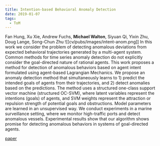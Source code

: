 ```yaml
---
title: Intention-based Behavioral Anomaly Detection
date: 2019-01-07
tags:
  - ToM
---
```

Fan Hung, Xu Xie, Andrew Fuchs, **Michael Walton**, Siyuan Qi, Yixin Zhu, Doug Lange, Song-Chun Zhu
![[cv/pubs/images/intent-anom.png]]
In this work we consider the problem of detecting anomalous deviations from expected behavioral trajectories generated by a multi-agent system. Common methods for time series anomaly detection do not explicitly consider the goal-directed nature of rational agents. This work proposes a method for detection of anomalous behaviors based on agent intent formulated using agent-based Lagrangian Mechanics. We propose an anomaly detection method that simultaneously learns to 1) predict the intended goals of agents from their trajectories, and 2) detect anomalies based on the predictions. The method uses a structured one-class support vector machine (structured OC-SVM), where latent variables represent the intentions (goals) of agents, and SVM weights represent the attraction or repulsion strength of potential goals and obstructions. Model parameters are learned in an unsupervised way. We conduct experiments in a marine surveillance setting, where we monitor high-traffic ports and detect anomalous vessels. Experimental results show that our algorithm shows promise for detecting anomalous behaviors in systems of goal-directed agents.

[paper](https://xuxie1031.github.io/resources/aaaiw19hung.pdf)